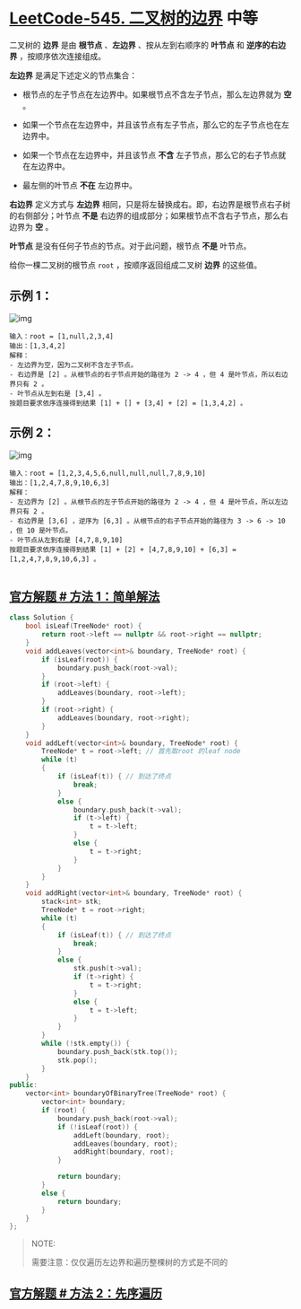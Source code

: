 # [LeetCode-545. 二叉树的边界](https://leetcode.cn/problems/boundary-of-binary-tree/) 中等

二叉树的 **边界** 是由 **根节点** 、**左边界** 、按从左到右顺序的 **叶节点** 和 **逆序的右边界** ，按顺序依次连接组成。

**左边界** 是满足下述定义的节点集合：

- 根节点的左子节点在左边界中。如果根节点不含左子节点，那么左边界就为 **空** 。

- 如果一个节点在左边界中，并且该节点有左子节点，那么它的左子节点也在左边界中。

- 如果一个节点在左边界中，并且该节点 **不含** 左子节点，那么它的右子节点就在左边界中。

- 最左侧的叶节点 **不在** 左边界中。

**右边界** 定义方式与 **左边界** 相同，只是将左替换成右。即，右边界是根节点右子树的右侧部分；叶节点 **不是** 右边界的组成部分；如果根节点不含右子节点，那么右边界为 **空** 。

**叶节点** 是没有任何子节点的节点。对于此问题，根节点 **不是** 叶节点。

给你一棵二叉树的根节点 `root` ，按顺序返回组成二叉树 **边界** 的这些值。

## **示例 1：**

![img](https://assets.leetcode.com/uploads/2020/11/11/boundary1.jpg)

```
输入：root = [1,null,2,3,4]
输出：[1,3,4,2]
解释：
- 左边界为空，因为二叉树不含左子节点。
- 右边界是 [2] 。从根节点的右子节点开始的路径为 2 -> 4 ，但 4 是叶节点，所以右边界只有 2 。
- 叶节点从左到右是 [3,4] 。
按题目要求依序连接得到结果 [1] + [] + [3,4] + [2] = [1,3,4,2] 。

```

## **示例 2：**

![img](https://assets.leetcode.com/uploads/2020/11/11/boundary2.jpg)

```
输入：root = [1,2,3,4,5,6,null,null,null,7,8,9,10]
输出：[1,2,4,7,8,9,10,6,3]
解释：
- 左边界为 [2] 。从根节点的左子节点开始的路径为 2 -> 4 ，但 4 是叶节点，所以左边界只有 2 。
- 右边界是 [3,6] ，逆序为 [6,3] 。从根节点的右子节点开始的路径为 3 -> 6 -> 10 ，但 10 是叶节点。
- 叶节点从左到右是 [4,7,8,9,10]
按题目要求依序连接得到结果 [1] + [2] + [4,7,8,9,10] + [6,3] = [1,2,4,7,8,9,10,6,3] 。


```

## [官方解题 # 方法 1：简单解法](https://leetcode.cn/problems/boundary-of-binary-tree/solution/er-cha-shu-de-bian-jie-by-leetcode/)



```C++
class Solution {
	bool isLeaf(TreeNode* root) {
		return root->left == nullptr && root->right == nullptr;
	}
	void addLeaves(vector<int>& boundary, TreeNode* root) {
		if (isLeaf(root)) {
			boundary.push_back(root->val);
		}
		if (root->left) {
			addLeaves(boundary, root->left);
		}
		if (root->right) {
			addLeaves(boundary, root->right);
		}
	}
	void addLeft(vector<int>& boundary, TreeNode* root) {
		TreeNode* t = root->left; // 首先取root 的leaf node
		while (t)
		{
			if (isLeaf(t)) { // 到达了终点
				break;
			}
			else {
				boundary.push_back(t->val);
				if (t->left) {
					t = t->left;
				}
				else {
					t = t->right;
				}
			}
		}
	}
	void addRight(vector<int>& boundary, TreeNode* root) {
		stack<int> stk;
		TreeNode* t = root->right;
		while (t)
		{
			if (isLeaf(t)) { // 到达了终点
				break;
			}
			else {
				stk.push(t->val);
				if (t->right) {
					t = t->right;
				}
				else {
					t = t->left;
				}
			}
		}
		while (!stk.empty()) {
			boundary.push_back(stk.top());
			stk.pop();
		}
	}
public:
	vector<int> boundaryOfBinaryTree(TreeNode* root) {
		vector<int> boundary;
		if (root) {
			boundary.push_back(root->val);
			if (!isLeaf(root)) {
				addLeft(boundary, root);
				addLeaves(boundary, root);
				addRight(boundary, root);
			}

			return boundary;
		}
		else {
			return boundary;
		}
	}
};

```

> NOTE: 
>
> 需要注意：仅仅遍历左边界和遍历整棵树的方式是不同的



## [官方解题 # 方法 2：先序遍历](https://leetcode.cn/problems/boundary-of-binary-tree/solution/er-cha-shu-de-bian-jie-by-leetcode/)